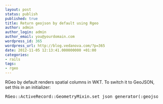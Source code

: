 ```yaml
---
layout: post
status: publish
published: true
title: Return geojson by default using Rgeo
author: admin
author_login: admin
author_email: you@yourdomain.com
wordpress_id: 365
wordpress_url: http://blog.vedanova.com/?p=365
date: 2012-11-05 12:13:41.000000000 +01:00
categories:
- rails
tags:
- rgeo
---
```

RGeo by default renders spatial columns in WKT. To switch it to GeoJSON, set this in an initializer:

<pre>
RGeo::ActiveRecord::GeometryMixin.set_json_generator(:geojson)
</pre>
